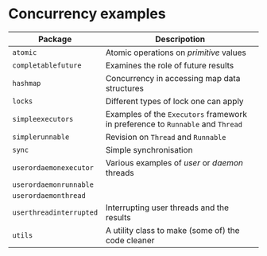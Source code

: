 # Concurrency examples

| Package  | Descripotion  |
|---------------|----------------|
| `atomic`    |   Atomic operations on *primitive* values   |
| `completablefuture`    |   Examines the role of future results   |
| `hashmap` | Concurrency in accessing map data structures |
| `locks` | Different types of lock one can apply |
| `simpleexecutors` | Examples of the `Executors` framework in preference to `Runnable` and `Thread` |
| `simplerunnable` | Revision on `Thread` and `Runnable` |
| `sync` | Simple synchronisation |
| `userordaemonexecutor` | Various examples of *user* or *daemon* threads |
| `userordaemonrunnable` | |
| `userordaemonthread` | |
| `userthreadinterrupted`| Interrupting user threads and the results |
| `utils` | A utility class to make (some of) the code cleaner |